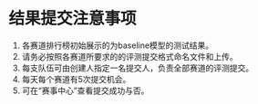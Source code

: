  

# 结果提交注意事项

1. 各赛道排行榜初始展示的为baseline模型的测试结果。
2. 请务必按照各赛道所要求的的评测提交格式命名文件和上传。
3. 每支队伍可由创建人指定一名提交人，负责全部赛道的评测提交。
4. 每天每个赛道有5次提交机会。
5. 可在“赛事中心”查看提交成功与否。
